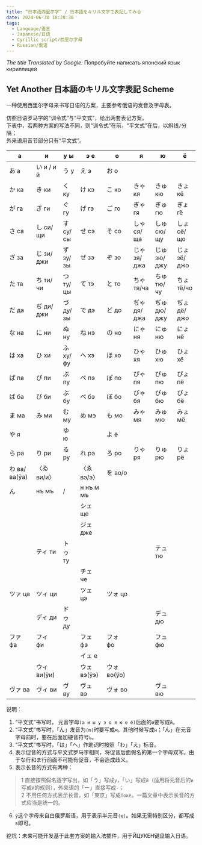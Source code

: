 ```yaml
---
title: “日本语西里尔字” / 日本語をキリル文字で表記してみる
date: 2024-06-30 18:28:38
tags:
  - Language/语言
  - Japanese/日语
  - Cyrillic script/西里尔字母
  - Russian/俄语
---
```


*The title Translated by Google:* Попробуйте написать японский язык кириллицей

## Yet Another 日本語のキリル文字表記 Scheme
一种使用西里尔字母来书写日语的方案，主要参考俄语的发音及字母表。

<!-- more -->

仿照日语罗马字的“训令式”与“平文式”，给出两套表记方案。  
下表中，若两种方案的写法不同，则“训令式”在前，“平文式”在后，以斜线`/`分隔；  
外来语用音节部分只有“平文式”。

| а | и | у ы | э е | о | я | ю | ё |
|---|---|---|---|---|---|---|---|
| あ а | い и / и й | う у | え э | お о | | | |
| か ка | き ки | く ку | け кэ | こ ко | きゃ кя | きゅ кю | きょ кё |
| が га | ぎ ги | ぐ гу | げ гэ | ご го | ぎゃ гя | ぎゅ гю | ぎょ гё |
| さ са | し си/щи | す су/сы | せ сэ | そ со | しゃ ся/ща | しゅ сю/щу | しょ сё/що |
| ざ за | じ зи/джи | ず зу/зы | ぜ зэ | ぞ зо | じゃ зя/джа | じゅ зю/джу | じょ зё/джо |
| た та | ち ти/чи | つ ту/цы | て тэ | と то | ちゃ тя/ча | ちゅ тю/чу | ちょ тё/чо |
| だ да | ぢ ди/джи | づ ду/зы | で дэ | ど до | ぢゃ дя/джа | ぢゅ дю/джу | ぢょ дё/джо |
| な на | に ни | ぬ ну | ね нэ | の но | にゃ ня | にゅ ню | にょ нё |
| は ха | ひ хи | ふ ху/фу | へ хэ | ほ хо | ひゃ хя | ひゅ хю | ひょ хё |
| ぱ па | ぴ пи | ぷ пу | ぺ пэ | ぽ по | ぴゃ пя | ぴゅ пю | ぴょ пё |
| ば ба | び би | ぶ бу | べ бэ | ぼ бо | びゃ бя | びゅ бю | びょ бё |
| ま ма | み ми | む му | め мэ | も мо | みゃ мя | みゅ мю | みょ мё |
| や я | | ゆ ю | | よ ё | | | |
| ら ра | り ри | る ру | れ рэ | ろ ро | りゃ ря | りゅ рю | りょ рё |
| わ ва/ва(ўа) | 〈ゐ ви/и〉 | | 〈ゑ вэ/э〉 | を во/о | | | |
| ん | нъ мъ | / | н нъ м мъ | | | | |
| | | | シェ ще | | | | |
| | | | ジェ дже | | | | |
| | ティ ти | トゥ ту | | | | テュ тю | |
| | | | チェ че | | | | |
| ツァ ца | ツィ ци | | ツェ цэ | ツォ цо | | | |
| | ディ ди | ドゥ ду | | | | デュ дю | |
| ファ фа | フィ фи | | フェ фэ | フォ фо | | フュ фю | |
| | | | イェ е | | | | |
| | ウィ ви(ўи) | | ウェ вэ(ўэ) | ウォ во(ўо) | | | |
| ヴァ ва | ヴィ ви | ヴ ву | ヴェ вэ | ヴォ во | | ヴュ вю | |

说明：
1. “平文式”书写时， 元音字母`(а и ы у э о я ю е ё)`后面的`и`要写成`й`。  
2. “平文式”书写时，「ん」发音为`⟨m⟩`时要写成`м`，其他时候写成`н`；「ん」在元音字母前时，要在后面加硬音符号`ъ`。  
3. “平文式”书写时，「は」「へ」作助词时按照「わ」「え」标音。  
4. 表示促音的方式与平文式罗马字相同，将促音后面假名的第一个字母双写。由于な行和ま行前面不可能有促音，不会造成歧义。  
5. 表示长音的方式有两种：  
  > 1 直接按照假名逐字写出，如「う」写成`у`，「い」写成`й`（适用将元音后的`и`写成`й`的规则），外来语的「ー」直接写成`-`；  
  > 2 不用任何方式表示长音，如「東京」写成`Токё`。一篇文章中表示长音的方式应当是统一的。  
6. `ў`这个字母来自白俄罗斯语，用于表示半元音`⟨ɰ⟩`。如果无需特别区分，都写成`в`即可。

挖坑：未来可能开发基于此套方案的输入法插件，用于ЙЦУКЕН键盘输入日语。
